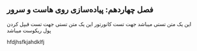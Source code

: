 ## فصل چهاردهم: پیاده‌سازی روی هاست و سرور


این یک متن تستی میباشد جهت تست کانورتور
این یک متن تستی جهت تست قبپل کردن پول ریکوست میباشد


hfdjhsfkjahdklfj
